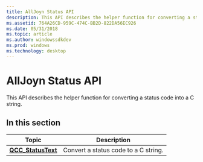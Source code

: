 ```yaml
---
title: AllJoyn Status API
description: This API describes the helper function for converting a status code into a C string.
ms.assetid: 764A26CD-959C-474C-BB2D-822DA56EC926
ms.date: 05/31/2018
ms.topic: article
ms.author: windowssdkdev
ms.prod: windows
ms.technology: desktop
---
```


# AllJoyn Status API

This API describes the helper function for converting a status code into a C string.

## In this section



| Topic                                     | Description                          |
|-------------------------------------------|--------------------------------------|
| [**QCC\_StatusText**](qcc-statustext.md) | Convert a status code to a C string. |



 

 

 




